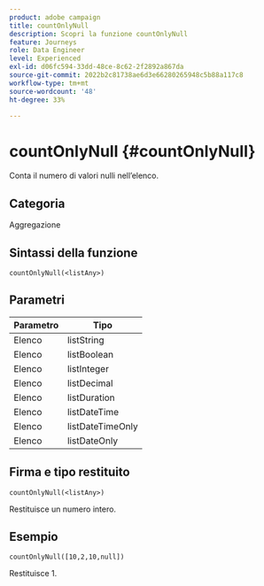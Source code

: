 ```yaml
---
product: adobe campaign
title: countOnlyNull
description: Scopri la funzione countOnlyNull
feature: Journeys
role: Data Engineer
level: Experienced
exl-id: d06fc594-33dd-48ce-8c62-2f2892a867da
source-git-commit: 2022b2c81738ae6d3e66280265948c5b88a117c8
workflow-type: tm+mt
source-wordcount: '48'
ht-degree: 33%

---
```


# countOnlyNull {#countOnlyNull}

Conta il numero di valori nulli nell’elenco.

## Categoria

Aggregazione

## Sintassi della funzione

`countOnlyNull(<listAny>)`

## Parametri

| Parametro | Tipo |
|-----------|------------------|
| Elenco | listString |
| Elenco | listBoolean |
| Elenco | listInteger |
| Elenco | listDecimal |
| Elenco | listDuration |
| Elenco | listDateTime |
| Elenco | listDateTimeOnly |
| Elenco | listDateOnly |

## Firma e tipo restituito

`countOnlyNull(<listAny>)`

Restituisce un numero intero.

## Esempio

`countOnlyNull([10,2,10,null])`

Restituisce 1.
